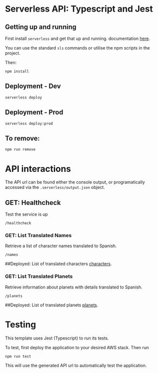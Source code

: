 # Serverless API: Typescript and Jest 

## Getting up and running
First install `serverless` and get that up and running. documentation [here](https://serverless.com/framework/docs/providers/aws/guide/quick-start/).

You can use the standard `sls` commands or utilise the npm scripts in the project.

Then:

```
npm install
```

## Deployment - Dev

```
serverless deploy
```

## Deployment - Prod
```
serverless deploy:prod
```

## To remove:
```
npm run remove
```

# API interactions
The API url can be found either the console output, or programatically accessed via the `.serverless/output.json` object.

## GET: Healthcheck
Test the service is up

```
/healthcheck
```

### GET: List Translated Names

Retrieve a list of character names translated to Spanish.
```
/names
```
##Deployed:
 List of translated characters [characters](https://mwy9htpnok.execute-api.us-east-1.amazonaws.com/names).

### GET: List Translated Planets

Retrieve information about planets with details translated to Spanish.
```
/planets
```
##Deployed:
 List of translated planets [planets](https://mwy9htpnok.execute-api.us-east-1.amazonaws.com/planets).

# Testing
This template uses Jest (Typescript) to run its tests.

To test, first deploy the application to your desired AWS stack.
Then run
```
npm run test
```

This will use the generated API url to automatically test the application.